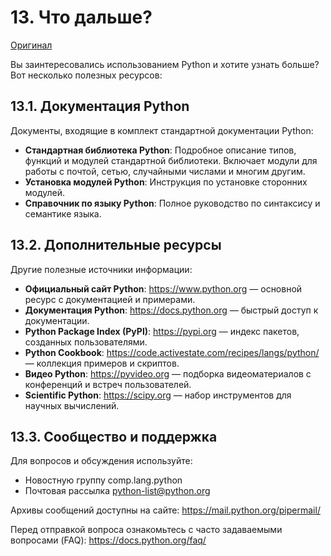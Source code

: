 # 13. Что дальше?

[Оригинал](https://docs.python.org/3.12/tutorial/whatnow.html)

Вы заинтересовались использованием Python и хотите узнать больше? Вот несколько полезных ресурсов:

## 13.1. Документация Python

Документы, входящие в комплект стандартной документации Python:

- **Стандартная библиотека Python**: Подробное описание типов, функций и модулей стандартной библиотеки. Включает модули для работы с почтой, сетью, случайными числами и многим другим.
- **Установка модулей Python**: Инструкция по установке сторонних модулей.
- **Справочник по языку Python**: Полное руководство по синтаксису и семантике языка.

## 13.2. Дополнительные ресурсы

Другие полезные источники информации:

- **Официальный сайт Python**: https://www.python.org — основной ресурс с документацией и примерами.
- **Документация Python**: https://docs.python.org — быстрый доступ к документации.
- **Python Package Index (PyPI)**: https://pypi.org — индекс пакетов, созданных пользователями.
- **Python Cookbook**: https://code.activestate.com/recipes/langs/python/ — коллекция примеров и скриптов.
- **Видео Python**: https://pyvideo.org — подборка видеоматериалов с конференций и встреч пользователей.
- **Scientific Python**: https://scipy.org — набор инструментов для научных вычислений.

## 13.3. Сообщество и поддержка

Для вопросов и обсуждения используйте:

- Новостную группу comp.lang.python
- Почтовая рассылка python-list@python.org

Архивы сообщений доступны на сайте: https://mail.python.org/pipermail/

Перед отправкой вопроса ознакомьтесь с часто задаваемыми вопросами (FAQ): https://docs.python.org/faq/
